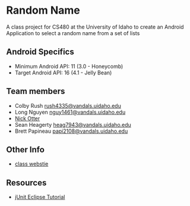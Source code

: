 Random Name
========

A class project for CS480 at the University of Idaho to create an Android Application to select a random name from a set of lists

Android Specifics
----------
- Minimum Android API: 11 (3.0 - Honeycomb)
- Target Android API: 16 (4.1 - Jelly Bean)

Team members
---------
* Colby Rush          rush4335@vandals.uidaho.edu
* Long Nguyen         nguy1461@vandals.uidaho.edu
* [Nick Otter](http://nickotter.com)
* Sean Heagerty		  heag7943@vandals.uidaho.edu
* Brett Papineau	  papi2108@vandals.uidaho.edu

Other Info
---------
* [class webstie](http://www2.cs.uidaho.edu/~cs480d/)

Resources
---------
- [jUnit Eclipse Tutorial](http://www.vogella.com/articles/JUnit/article.html)
